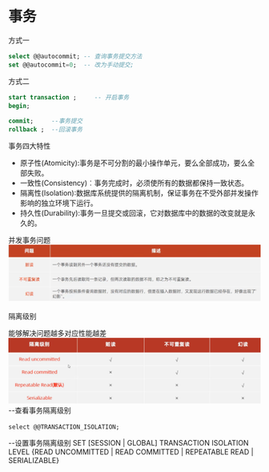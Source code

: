 # 事务
方式一
```sql
select @@autocommit; -- 查询事务提交方法
set @@autocommit=0;  -- 改为手动提交;
```

方式二
```sql
start transaction ;     -- 开启事务
begin;
```

```sql
commit;     --事务提交
rollback ;  --回滚事务
```

事务四大特性
* 原子性(Atomicity):事务是不可分割的最小操作单元，要么全部成功，要么全部失败。
* 一致性(Consistency)︰事务完成时，必须使所有的数据都保持一致状态。
* 隔离性(Isolation)∶数据库系统提供的隔离机制，保证事务在不受外部并发操作影响的独立环境下运行。
* 持久性(Durability):事务一旦提交或回滚，它对数据库中的数据的改变就是永久的。

并发事务问题
![img_5.png](img_5.png)

隔离级别

能够解决问题越多对应性能越差
![img_6.png](img_6.png)
--查看事务隔离级别

`select @@TRANSACTION_ISOLATION;`

--设置事务隔离级别
SET [SESSION | GLOBAL] TRANSACTION ISOLATION LEVEL {READ UNCOMMITTED | READ COMMITTED | REPEATABLE READ | SERIALIZABLE}

